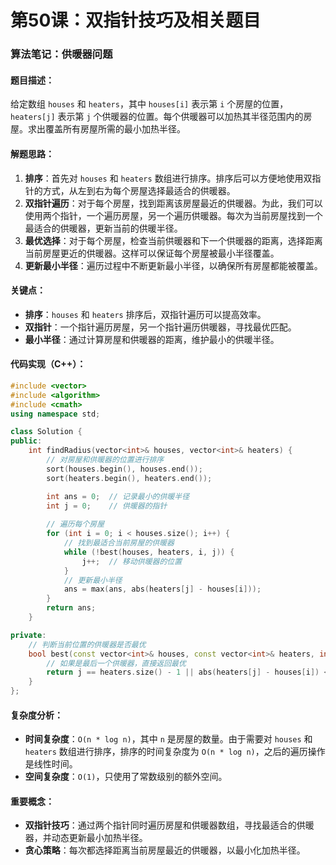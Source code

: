 # 第50课：双指针技巧及相关题目

### 算法笔记：供暖器问题

#### 题目描述：

给定数组 `houses` 和 `heaters`，其中 `houses[i]` 表示第 `i` 个房屋的位置，`heaters[j]` 表示第 `j` 个供暖器的位置。每个供暖器可以加热其半径范围内的房屋。求出覆盖所有房屋所需的最小加热半径。

#### 解题思路：

1. **排序**：首先对 `houses` 和 `heaters` 数组进行排序。排序后可以方便地使用双指针的方式，从左到右为每个房屋选择最适合的供暖器。
2. **双指针遍历**：对于每个房屋，找到距离该房屋最近的供暖器。为此，我们可以使用两个指针，一个遍历房屋，另一个遍历供暖器。每次为当前房屋找到一个最适合的供暖器，更新当前的供暖半径。
3. **最优选择**：对于每个房屋，检查当前供暖器和下一个供暖器的距离，选择距离当前房屋更近的供暖器。这样可以保证每个房屋被最小半径覆盖。
4. **更新最小半径**：遍历过程中不断更新最小半径，以确保所有房屋都能被覆盖。

#### 关键点：

- **排序**：`houses` 和 `heaters` 排序后，双指针遍历可以提高效率。
- **双指针**：一个指针遍历房屋，另一个指针遍历供暖器，寻找最优匹配。
- **最小半径**：通过计算房屋和供暖器的距离，维护最小的供暖半径。

#### 代码实现（C++）：

```cpp
#include <vector>
#include <algorithm>
#include <cmath>
using namespace std;

class Solution {
public:
    int findRadius(vector<int>& houses, vector<int>& heaters) {
        // 对房屋和供暖器的位置进行排序
        sort(houses.begin(), houses.end());
        sort(heaters.begin(), heaters.end());

        int ans = 0;  // 记录最小的供暖半径
        int j = 0;    // 供暖器的指针
        
        // 遍历每个房屋
        for (int i = 0; i < houses.size(); i++) {
            // 找到最适合当前房屋的供暖器
            while (!best(houses, heaters, i, j)) {
                j++;  // 移动供暖器的位置
            }
            // 更新最小半径
            ans = max(ans, abs(heaters[j] - houses[i]));
        }
        return ans;
    }

private:
    // 判断当前位置的供暖器是否最优
    bool best(const vector<int>& houses, const vector<int>& heaters, int i, int j) {
        // 如果是最后一个供暖器，直接返回最优
        return j == heaters.size() - 1 || abs(heaters[j] - houses[i]) < abs(heaters[j + 1] - houses[i]);
    }
};
```

#### 复杂度分析：

- **时间复杂度**：`O(n * log n)`，其中 `n` 是房屋的数量。由于需要对 `houses` 和 `heaters` 数组进行排序，排序的时间复杂度为 `O(n * log n)`，之后的遍历操作是线性时间。
- **空间复杂度**：`O(1)`，只使用了常数级别的额外空间。

#### 重要概念：

- **双指针技巧**：通过两个指针同时遍历房屋和供暖器数组，寻找最适合的供暖器，并动态更新最小加热半径。
- **贪心策略**：每次都选择距离当前房屋最近的供暖器，以最小化加热半径。